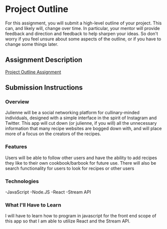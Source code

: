 # Project Outline
For this assignment, you will submit a high-level outline of your project. This can, and likely will, change over time. In particular, your mentor will provide feedback and direction and feedback to help sharpen your ideas. So don't worry if you feel unsure about some aspects of the outline, or if you have to change some things later.

## Assignment Description
[Project Outline Assignment](https://education.launchcode.org/liftoff/assignments/project-outline/)

## Submission Instructions

### Overview
Julienne will be a social networking platform for cullinary-minded individuals, designed with a simple interface in the spirit of Instagram and Twitter. This app will cut down (or julienne, if you will) all the unnecessary information that many recipe websites are bogged down with, and will place more of a focus on the creators of the recipes.
### Features
Users will be able to follow other users and have the ability to add recipes they like to their own cookbook/barbook for future use. There will also be search functionality for users to look for recipes or other users
### Technologies
-JavaScript
-Node.JS
-React
-Stream API

### What I'll Have to Learn
I will have to learn how to program in javascript for the front end scope of this app so that I am able to utilize React and the Stream API.
